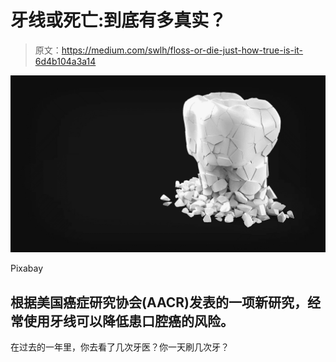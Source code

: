 # 牙线或死亡:到底有多真实？

> 原文：<https://medium.com/swlh/floss-or-die-just-how-true-is-it-6d4b104a3a14>

![](img/473c6897909cf9dc880b5316b78c8a59.png)

Pixabay

## 根据美国癌症研究协会(AACR)发表的一项新研究，经常使用牙线可以降低患口腔癌的风险。

在过去的一年里，你去看了几次牙医？你一天刷几次牙？